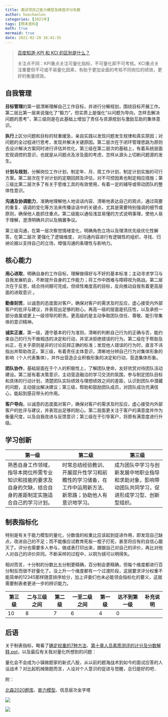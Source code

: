 ```yaml
---
title: 面试项目之能力模型及维度评分系数
author: hoochanlon
categories: [2021年]
tags: [照本宣科]
math: true
mermaid: true
date: 2021-02-28 16:41:55
---
```


> [百度知道-KPI 和 KCI 的区别是什么？](https://zhidao.baidu.com/question/298262752.html)
>
> 关注点不同：KPI重点关注可量化指标，不可量化即不可考核。KCI重点关注重要但不可或不易量化因素，有助于更加全面的考核不同岗位的绩效，更好的衡量绩效。

<!-- more -->

## 自我管理

**目标管理**的第一层清晰理解自己工作目标，并进行分解规划，围绕目标开展工作。第二层比第一层来说强化了“毅力”，但实质上是强化“以问题为导向，怎样去解决问题的思考”，第三级则是在此基础上增加了责任与资源规划与激励互助的集体意识。

**执行**上区分问题和目标的轻重缓急，亲自实践以发现问题发生规律和真实原因；对问题的全过程进行思考，发现并解决关键原因。第二层次在于闭环管理思路为原则去设计解决方案同时进行评估并优化，第三级在第二层次的基础上，有着系统层面宏观调控的意识，也就是从问题点及涉及面的考虑，怎样从源头上切断问题源的发生。

**计划与规划**，分解岗位工作计划，制定年、月、周工作计划，制定计划实施的可行方案。第二层次在于对计划的定期回顾及评估，对不可控因素也制定相应措施；第三级比第二层次多了有关于思维工具的有效使用，有着一定的辅导或带动团队的整体性意识。

**沟通及协调能力**，准确地理解他人地谈话内容、清晰地表达自己的观点，通过简要的重复、语调的变化等方法来传播谈话中的关键点，尤其是需要特别强调的细节或原则，确保他人能抓住重点。第二级能以通俗浅显易懂的方式说明事理，使他人易于理解，澄清明确共识以及搁置争议。

第三级沟通，在第一层次察觉情绪变化，明确角色立场以及理清优先级优化性解答，在第二层次 更强化了逻辑维度， 对沟通内容进行有逻辑性的组织，寻找、归纳论据以支持自己的立场，增强沟通的条理性与影响力。

## 核心能力

**用心进取**，明确自身的工作目标，理解做得好与不好的基本标准；主动寻求学习与自我发展机会，不断提升自身的工作能力；将工作中困难与障碍视为挑战。第二层次在于反思，结合持间期可完成，但续性难度高的目标，反向推动自我有着更高层面的进取意识 。

**勤奋刻苦**，以诚恳的态度面对客户，确保对客户的需求及时反应，虚心接受内外部客户的批评与建议，并表现出足够的耐心。再高一级的层面是抗压性，以及承担一部分直属或更上一级领导的职责。更高级的是主动争取团队信任、尊敬、能引导集体的意识精神。

**诚实正直**，第一级，遵守基本的行为准则，清晰的判断自己行为的正确与否，能约束自己的行为不做相违的决定和行动，并坚决拒绝错误的行为。第二级在于帮助及纠正，在关乎原则是非的讨论前捍正确的标准；发现他人错误的行为时，直言不讳指出并帮助改正。第三级，有着责任主体意识，清晰地分辨自己行为对集体形象的影响（个人代表集体），并作出营造企业积极形象的决定和行动，营造集体形象。

**团队协作**，基础层面在于个人的积极性上，了解团队使命，友好欣赏对待团队活动建设。第二层有着决策意识，主动营造融洽的学习交流的氛围，参与制定团队目标和具体的行动计划，清楚团队实际绩效与理想绩效之间的差距，认识到团队中潜藏的问题，主动提出解决建议；第三级，帮助和鼓励团队成员，对团队成功充满信心，能起到感召带头的作用。

**客户导向**，以诚恳的态度面对客户，确保对客户的需求及时反应，虚心接受内外部客户的批评与建议，并表现出足够的耐心。第二层面更关注于客户的满意度并作为衡量尺度，以及自我改进与反馈意识；第三级在于引导客户，将原有满意度进行升级。

## 学习创新

| 第一级                                                       | 第二级                                                       | 第三级                                                       |
| ------------------------------------------------------------ | ------------------------------------------------------------ | ------------------------------------------------------------ |
| 熟悉自身工作领域，指导本岗位所需专业知识和技能的要求及自身的欠缺，结合自身的差距制定实施适合自己的学习计划。 | 时常总结经验教训、开展提升性学习和前瞻性的学习储备，在工作中运用新方法、新思路；协助他人有意识地学习。 | 成为团队中学习与创新发展中地职业指导和求助对象，影响带动团队共同学习，促进形成学习型、创新型组织。 |

## 制表指标化

特别是有关于能力模型的量化，分数值的权重比应该起到促进作用，即发现自己缺点，改进自己的不足；而不能像应试教育死板一棍子打死，甚至将应有的自信心磨灭了。评分也需要多人参与，做成表打印出来，跟据自己对自己的评价，再比对他人对自己的评价异同。不断采样的过程中，以铜为镜可以明得失。

相对而言，十分制的分数比五分制更精确，百分制会更精确，但每个维度都进行百分制反而很不好量化了。没上升一个维度都有一个过渡阶段，这就要求评分权重不能简单的12345那样随意排序给分，加上评委们也未必能领会指标化的要义，这就需要制表者更进一步的辨识能力。

| 第三级 | 二与三级之间 | 第二级 | 一至二级之间 | 第一级 | 达不到第一级 | 补充说明 |
| ------ | ------------ | ------ | ------------ | ------ | ------------ | -------- |
| 10     | 8            | 7      | 6            | 4      | 0            |          |

## 后语

关于制表指标，略看了[确定权重的7种方法](https://wenku.baidu.com/view/b1c90610bed126fff705cc1755270722192e5929.html)、[第十章人员素质测评的计分及分数解释.ppt](https://max.book118.com/html/2018/1209/7015106142001163.shtm)，以及最后有关我对量化所想到的问题：

量化会不会成为小镇做题家的新式八股，从以前的题海战术到如今的面试应答的人设战术？对比起机械做题而言，人设对个人意识的促进与觉醒，总归是好的吧..

附：

[北森2020题库](https://wwa.lanzous.com/iKUVDlfpxgf)、[能力模型](https://wwa.lanzous.com/iJi3ulglcuf)、信息层次金字塔

![](https://i.loli.net/2021/02/10/c2TdNtF7YnP4zXm.png)

![](https://i.loli.net/2021/03/07/NZ4Rf6nFGbcwhWg.png)
